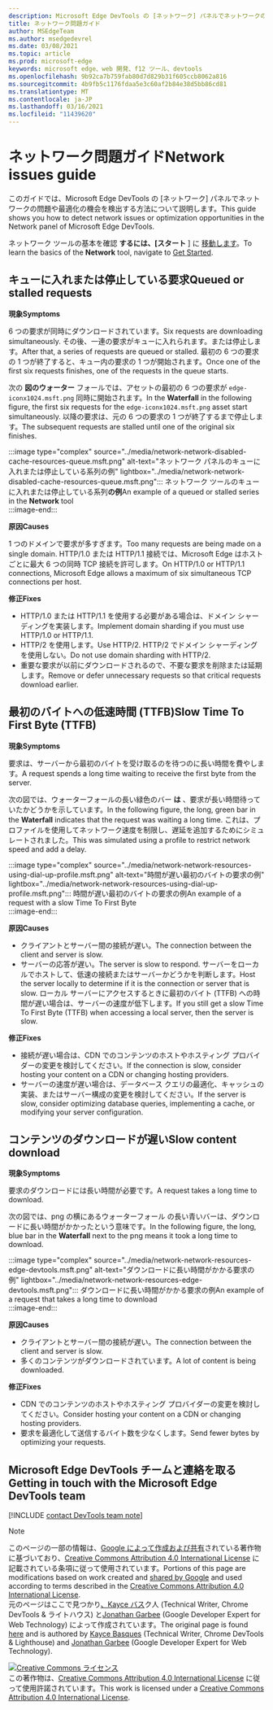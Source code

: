 ```yaml
---
description: Microsoft Edge DevTools の [ネットワーク] パネルでネットワークの問題を検出する方法について説明します。
title: ネットワーク問題ガイド
author: MSEdgeTeam
ms.author: msedgedevrel
ms.date: 03/08/2021
ms.topic: article
ms.prod: microsoft-edge
keywords: microsoft edge、web 開発、f12 ツール、devtools
ms.openlocfilehash: 9b92ca7b759fab80d7d829b31f605ccb8062a816
ms.sourcegitcommit: 4b9fb5c1176fdaa5e3c60af2b84e38d5bb86cd81
ms.translationtype: MT
ms.contentlocale: ja-JP
ms.lasthandoff: 03/16/2021
ms.locfileid: "11439620"
---
```

<!-- Copyright Kayce Basques and Jonathan Garbee

   Licensed under the Apache License, Version 2.0 (the "License");
   you may not use this file except in compliance with the License.
   You may obtain a copy of the License at

       https://www.apache.org/licenses/LICENSE-2.0

   Unless required by applicable law or agreed to in writing, software
   distributed under the License is distributed on an "AS IS" BASIS,
   WITHOUT WARRANTIES OR CONDITIONS OF ANY KIND, either express or implied.
   See the License for the specific language governing permissions and
   limitations under the License.  -->

# <a name="network-issues-guide"></a><span data-ttu-id="3356d-104">ネットワーク問題ガイド</span><span class="sxs-lookup"><span data-stu-id="3356d-104">Network issues guide</span></span>  

<span data-ttu-id="3356d-105">このガイドでは、Microsoft Edge DevTools の [ネットワーク] パネルでネットワークの問題や最適化の機会を検出する方法について説明します。</span><span class="sxs-lookup"><span data-stu-id="3356d-105">This guide shows you how to detect network issues or optimization opportunities in the Network panel of Microsoft Edge DevTools.</span></span>  

<span data-ttu-id="3356d-106">ネットワーク ツールの基本を確認 **するには、[スタート** ] に [移動します][NetworkPerformance]。</span><span class="sxs-lookup"><span data-stu-id="3356d-106">To learn the basics of the **Network** tool, navigate to [Get Started][NetworkPerformance].</span></span>  

## <a name="queued-or-stalled-requests"></a><span data-ttu-id="3356d-107">キューに入れまたは停止している要求</span><span class="sxs-lookup"><span data-stu-id="3356d-107">Queued or stalled requests</span></span>  

**<span data-ttu-id="3356d-108">現象</span><span class="sxs-lookup"><span data-stu-id="3356d-108">Symptoms</span></span>**  

<span data-ttu-id="3356d-109">6 つの要求が同時にダウンロードされています。</span><span class="sxs-lookup"><span data-stu-id="3356d-109">Six requests are downloading simultaneously.</span></span>  <span data-ttu-id="3356d-110">その後、一連の要求がキューに入れられます。または停止します。</span><span class="sxs-lookup"><span data-stu-id="3356d-110">After that, a series of requests are queued or stalled.</span></span>  <span data-ttu-id="3356d-111">最初の 6 つの要求の 1 つが終了すると、キュー内の要求の 1 つが開始されます。</span><span class="sxs-lookup"><span data-stu-id="3356d-111">Once one of the first six requests finishes, one of the requests in the queue starts.</span></span>  

<span data-ttu-id="3356d-112">次の **図のウォーター** フォールでは、アセットの最初の 6 つの要求が `edge-iconx1024.msft.png` 同時に開始されます。</span><span class="sxs-lookup"><span data-stu-id="3356d-112">In the **Waterfall** in the following figure, the first six requests for the `edge-iconx1024.msft.png` asset start simultaneously.</span></span>  <span data-ttu-id="3356d-113">以降の要求は、元の 6 つの要求の 1 つが終了するまで停止します。</span><span class="sxs-lookup"><span data-stu-id="3356d-113">The subsequent requests are stalled until one of the original six finishes.</span></span>  

:::image type="complex" source="../media/network-network-disabled-cache-resources-queue.msft.png" alt-text="ネットワーク パネルのキューに入れまたは停止している系列の例" lightbox="../media/network-network-disabled-cache-resources-queue.msft.png":::
   <span data-ttu-id="3356d-115">ネットワーク ツールのキューに入れまたは停止している系列**の例**</span><span class="sxs-lookup"><span data-stu-id="3356d-115">An example of a queued or stalled series in the **Network** tool</span></span>  
:::image-end:::  

**<span data-ttu-id="3356d-116">原因</span><span class="sxs-lookup"><span data-stu-id="3356d-116">Causes</span></span>**  

<span data-ttu-id="3356d-117">1 つのドメインで要求が多すぎます。</span><span class="sxs-lookup"><span data-stu-id="3356d-117">Too many requests are being made on a single domain.</span></span>  <span data-ttu-id="3356d-118">HTTP/1.0 または HTTP/1.1 接続では、Microsoft Edge はホストごとに最大 6 つの同時 TCP 接続を許可します。</span><span class="sxs-lookup"><span data-stu-id="3356d-118">On HTTP/1.0 or HTTP/1.1 connections, Microsoft Edge allows a maximum of six simultaneous TCP connections per host.</span></span>  

**<span data-ttu-id="3356d-119">修正</span><span class="sxs-lookup"><span data-stu-id="3356d-119">Fixes</span></span>**  

*   <span data-ttu-id="3356d-120">HTTP/1.0 または HTTP/1.1 を使用する必要がある場合は、ドメイン シャーディングを実装します。</span><span class="sxs-lookup"><span data-stu-id="3356d-120">Implement domain sharding if you must use HTTP/1.0 or HTTP/1.1.</span></span>  
*   <span data-ttu-id="3356d-121">HTTP/2 を使用します。</span><span class="sxs-lookup"><span data-stu-id="3356d-121">Use HTTP/2.</span></span>  <span data-ttu-id="3356d-122">HTTP/2 でドメイン シャーディングを使用しない。</span><span class="sxs-lookup"><span data-stu-id="3356d-122">Do not use domain sharding with HTTP/2.</span></span>  
*   <span data-ttu-id="3356d-123">重要な要求が以前にダウンロードされるので、不要な要求を削除または延期します。</span><span class="sxs-lookup"><span data-stu-id="3356d-123">Remove or defer unnecessary requests so that critical requests download earlier.</span></span>  
    
## <a name="slow-time-to-first-byte-ttfb"></a><span data-ttu-id="3356d-124">最初のバイトへの低速時間 (TTFB)</span><span class="sxs-lookup"><span data-stu-id="3356d-124">Slow Time To First Byte (TTFB)</span></span>  

**<span data-ttu-id="3356d-125">現象</span><span class="sxs-lookup"><span data-stu-id="3356d-125">Symptoms</span></span>**  

<span data-ttu-id="3356d-126">要求は、サーバーから最初のバイトを受け取るのを待つのに長い時間を費やします。</span><span class="sxs-lookup"><span data-stu-id="3356d-126">A request spends a long time waiting to receive the first byte from the server.</span></span>  

<span data-ttu-id="3356d-127">次の図では、ウォーターフォールの長い緑色のバー **は** 、要求が長い時間待っていたかどうかを示しています。</span><span class="sxs-lookup"><span data-stu-id="3356d-127">In the following figure, the long, green bar in the **Waterfall** indicates that the request was waiting a long time.</span></span>  <span data-ttu-id="3356d-128">これは、プロファイルを使用してネットワーク速度を制限し、遅延を追加するためにシミュレートされました。</span><span class="sxs-lookup"><span data-stu-id="3356d-128">This was simulated using a profile to restrict network speed and add a delay.</span></span>  

:::image type="complex" source="../media/network-network-resources-using-dial-up-profile.msft.png" alt-text="時間が遅い最初のバイトの要求の例" lightbox="../media/network-network-resources-using-dial-up-profile.msft.png":::
   <span data-ttu-id="3356d-130">時間が遅い最初のバイトの要求の例</span><span class="sxs-lookup"><span data-stu-id="3356d-130">An example of a request with a slow Time To First Byte</span></span>  
:::image-end:::  

**<span data-ttu-id="3356d-131">原因</span><span class="sxs-lookup"><span data-stu-id="3356d-131">Causes</span></span>**  

*   <span data-ttu-id="3356d-132">クライアントとサーバー間の接続が遅い。</span><span class="sxs-lookup"><span data-stu-id="3356d-132">The connection between the client and server is slow.</span></span>  
*   <span data-ttu-id="3356d-133">サーバーの応答が遅い。</span><span class="sxs-lookup"><span data-stu-id="3356d-133">The server is slow to respond.</span></span>  <span data-ttu-id="3356d-134">サーバーをローカルでホストして、低速の接続またはサーバーかどうかを判断します。</span><span class="sxs-lookup"><span data-stu-id="3356d-134">Host the server locally to determine if it is the connection or server that is slow.</span></span>  <span data-ttu-id="3356d-135">ローカル サーバーにアクセスするときに最初のバイト \(TTFB\) への時間が遅い場合は、サーバーの速度が低下します。</span><span class="sxs-lookup"><span data-stu-id="3356d-135">If you still get a slow Time To First Byte \(TTFB\) when accessing a local server, then the server is slow.</span></span>  
    
**<span data-ttu-id="3356d-136">修正</span><span class="sxs-lookup"><span data-stu-id="3356d-136">Fixes</span></span>**  

*   <span data-ttu-id="3356d-137">接続が遅い場合は、CDN でのコンテンツのホストやホスティング プロバイダーの変更を検討してください。</span><span class="sxs-lookup"><span data-stu-id="3356d-137">If the connection is slow, consider hosting your content on a CDN or changing hosting providers.</span></span>  
*   <span data-ttu-id="3356d-138">サーバーの速度が遅い場合は、データベース クエリの最適化、キャッシュの実装、またはサーバー構成の変更を検討してください。</span><span class="sxs-lookup"><span data-stu-id="3356d-138">If the server is slow, consider optimizing database queries, implementing a cache, or modifying your server configuration.</span></span>  
    
## <a name="slow-content-download"></a><span data-ttu-id="3356d-139">コンテンツのダウンロードが遅い</span><span class="sxs-lookup"><span data-stu-id="3356d-139">Slow content download</span></span>  

**<span data-ttu-id="3356d-140">現象</span><span class="sxs-lookup"><span data-stu-id="3356d-140">Symptoms</span></span>**  

<span data-ttu-id="3356d-141">要求のダウンロードには長い時間が必要です。</span><span class="sxs-lookup"><span data-stu-id="3356d-141">A request takes a long time to download.</span></span>  

<span data-ttu-id="3356d-142">次の図では、png の横にあるウォーターフォール の長い青いバーは、ダウンロードに長い時間がかかったという意味です。</span><span class="sxs-lookup"><span data-stu-id="3356d-142">In the following figure, the long, blue bar in the **Waterfall** next to the png means it took a long time to download.</span></span>  

:::image type="complex" source="../media/network-network-resources-edge-devtools.msft.png" alt-text="ダウンロードに長い時間がかかる要求の例" lightbox="../media/network-network-resources-edge-devtools.msft.png":::
   <span data-ttu-id="3356d-144">ダウンロードに長い時間がかかる要求の例</span><span class="sxs-lookup"><span data-stu-id="3356d-144">An example of a request that takes a long time to download</span></span>  
:::image-end:::  

**<span data-ttu-id="3356d-145">原因</span><span class="sxs-lookup"><span data-stu-id="3356d-145">Causes</span></span>**  

*   <span data-ttu-id="3356d-146">クライアントとサーバー間の接続が遅い。</span><span class="sxs-lookup"><span data-stu-id="3356d-146">The connection between the client and server is slow.</span></span>  
*   <span data-ttu-id="3356d-147">多くのコンテンツがダウンロードされています。</span><span class="sxs-lookup"><span data-stu-id="3356d-147">A lot of content is being downloaded.</span></span>  
    
**<span data-ttu-id="3356d-148">修正</span><span class="sxs-lookup"><span data-stu-id="3356d-148">Fixes</span></span>**  

*   <span data-ttu-id="3356d-149">CDN でのコンテンツのホストやホスティング プロバイダーの変更を検討してください。</span><span class="sxs-lookup"><span data-stu-id="3356d-149">Consider hosting your content on a CDN or changing hosting providers.</span></span>  
*   <span data-ttu-id="3356d-150">要求を最適化して送信するバイト数を少なくします。</span><span class="sxs-lookup"><span data-stu-id="3356d-150">Send fewer bytes by optimizing your requests.</span></span>  
    
<!--   ## Contribute knowledge  

Do you have a network issue that should be added to this guide?  

*   Send a tweet to [@EdgeDevTools][MicrosoftEdgeTweet].  
*   Choose **Send Feedback** \(![Send Feedback](../media/smile-icon.msft.png)\) in the DevTools or select `Alt`+`Shift`+`I` \(Windows, Linux\) or `Option`+`Shift`+`I` \(macOS\) to provide feedback or feature requests.  
*   [Open an issue][WebFundamentalsIssue] on the docs repo.  -->  
    
## <a name="getting-in-touch-with-the-microsoft-edge-devtools-team"></a><span data-ttu-id="3356d-151">Microsoft Edge DevTools チームと連絡を取る</span><span class="sxs-lookup"><span data-stu-id="3356d-151">Getting in touch with the Microsoft Edge DevTools team</span></span>  

[!INCLUDE [contact DevTools team note](../includes/contact-devtools-team-note.md)]  

<!-- links -->  

[NetworkPerformance]: ./index.md "Microsoft Edge DevTools サーバーでネットワーク アクティビティを|Microsoft Docs"  

[MicrosoftEdgeTweet]: https://twitter.com/intent/tweet?text=@EdgeDevTools%20[Network%20Issues%20Guide%20Suggestion]  

[WebFundamentalsIssue]: https://github.com/MicrosoftDocs/edge-developer/issues/new?title=%5BDevTools%20Network%20Issues%20Guide%20Suggestion%5D "新しい問題 - Microsoft Docs/Edge Developer"  

> [!NOTE]
> <span data-ttu-id="3356d-154">このページの一部の情報は、[Google によって作成および共有][GoogleSitePolicies]されている著作物に基づいており、[Creative Commons Attribution 4.0 International License][CCA4IL] に記載されている条項に従って使用されています。</span><span class="sxs-lookup"><span data-stu-id="3356d-154">Portions of this page are modifications based on work created and [shared by Google][GoogleSitePolicies] and used according to terms described in the [Creative Commons Attribution 4.0 International License][CCA4IL].</span></span>  
> <span data-ttu-id="3356d-155">元のページはここで[](https://developers.google.com/web/tools/chrome-devtools/network/issues)見つかり[、Kayce バス][KayceBasques]ク人 \(Technical Writer, Chrome DevTools \& ライトハウス\) と[Jonathan Garbee][JonathanGarbee] \(Google Developer Expert for Web Technology\) によって作成されています。</span><span class="sxs-lookup"><span data-stu-id="3356d-155">The original page is found [here](https://developers.google.com/web/tools/chrome-devtools/network/issues) and is authored by [Kayce Basques][KayceBasques] \(Technical Writer, Chrome DevTools \& Lighthouse\) and [Jonathan Garbee][JonathanGarbee] \(Google Developer Expert for Web Technology\).</span></span>  

[![Creative Commons ライセンス][CCby4Image]][CCA4IL]  
<span data-ttu-id="3356d-157">この著作物は、[Creative Commons Attribution 4.0 International License][CCA4IL] に従って使用許諾されています。</span><span class="sxs-lookup"><span data-stu-id="3356d-157">This work is licensed under a [Creative Commons Attribution 4.0 International License][CCA4IL].</span></span>  

[CCA4IL]: https://creativecommons.org/licenses/by/4.0  
[CCby4Image]: https://i.creativecommons.org/l/by/4.0/88x31.png  
[GoogleSitePolicies]: https://developers.google.com/terms/site-policies  
[KayceBasques]: https://developers.google.com/web/resources/contributors/kaycebasques  
[JonathanGarbee]: https://developers.google.com/web/resources/contributors/jonathangarbee
